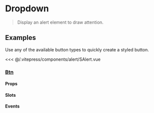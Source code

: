 # Dropdown

> Display an alert element to draw attention.

## Examples

Use any of the available button types to quickly create a styled button.

<SContainer>
  <v-dropdown text="Top"></v-dropdown>
  <v-dropdown placement="left" text="Left"></v-dropdown>
  <v-dropdown placement="right" text="Right"></v-dropdown>
  <v-dropdown placement="bottom" text="Bottom"></v-dropdown>
</SContainer>

<<< @/.vitepress/components/alert/SAlert.vue

### [Btn](https://github.com/suralabs/vancedvue/blob/1.x/src/components/alert/v-alert.js)


#### Props

#### Slots

#### Events

